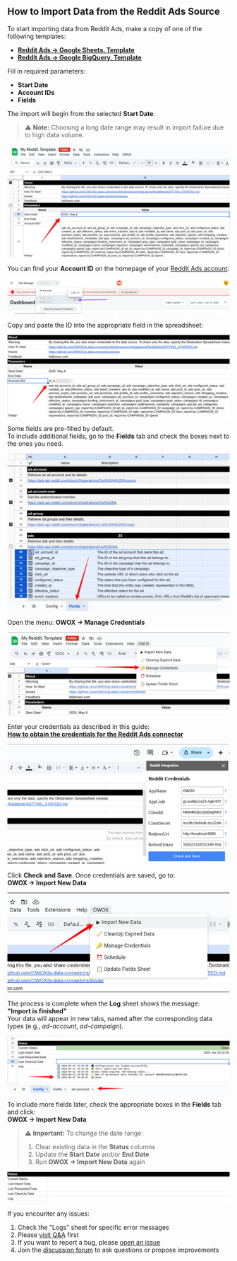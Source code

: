 ## How to Import Data from the Reddit Ads Source

To start importing data from Reddit Ads, make a copy of one of the following templates:

- [**Reddit Ads → Google Sheets. Template**](https://docs.google.com/spreadsheets/d/1lLhr5LEzQeSt6cwv07B0CKR8WgN5-_8MuL3ChkJej5w/copy)
- [**Reddit Ads → Google BigQuery. Template**](https://docs.google.com/spreadsheets/d/1LC1PRlDtK--U03pWHt_soasiKxfMwfZcY0V2Pf7roDY/copy)

Fill in required parameters:
- **Start Date**
- **Account IDs**
- **Fields**

The import will begin from the selected **Start Date**.  
> ⚠️ **Note:** Choosing a long date range may result in import failure due to high data volume.

![Reddit Start Date](res/reddit_startdate.png)

You can find your **Account ID** on the homepage of your [Reddit Ads account](https://ads.reddit.com/):

![Reddit Account ID](res/reddit_accountid.png)

Copy and paste the ID into the appropriate field in the spreadsheet:

![Account ID](res/reddit_pasteid.png)

Some fields are pre-filled by default.  
To include additional fields, go to the **Fields** tab and check the boxes next to the ones you need.

![Reddit Fields](res/reddit_fields.png)

Open the menu: **OWOX → Manage Credentials**

![Reddit Credentials](res/reddit_credentials.png)

Enter your credentials as described in this guide:  
[**How to obtain the credentials for the Reddit Ads connector**](CREDENTIALS.md)

![Reddit Token](res/reddit_tokens.png)

Click **Check and Save**. Once credentials are saved, go to:  
**OWOX → Import New Data**

![Reddit Import Data](res/reddit_import.png)

The process is complete when the **Log** sheet shows the message:  
**"Import is finished"**  
Your data will appear in new tabs, named after the corresponding data types (e.g., *ad-account*, *ad-campaign*).

![Reddit Finished](res/reddit_success.png)

To include more fields later, check the appropriate boxes in the **Fields** tab and click:  
**OWOX → Import New Data**

> ⚠️ **Important:** To change the date range:
> 1. Clear existing data in the **Status** columns
> 2. Update the **Start Date** and/or **End Date**
> 3. Run **OWOX → Import New Data** again

![Reddit Clear](res/reddit_clear.png)

If you encounter any issues:

1. Check the "Logs" sheet for specific error messages
2. Please [visit Q&A](https://github.com/OWOX/owox-data-marts/discussions/categories/q-a) first
3. If you want to report a bug, please [open an issue](https://github.com/OWOX/owox-data-marts/issues)
4. Join the [discussion forum](https://github.com/OWOX/owox-data-marts/discussions) to ask questions or propose improvements 